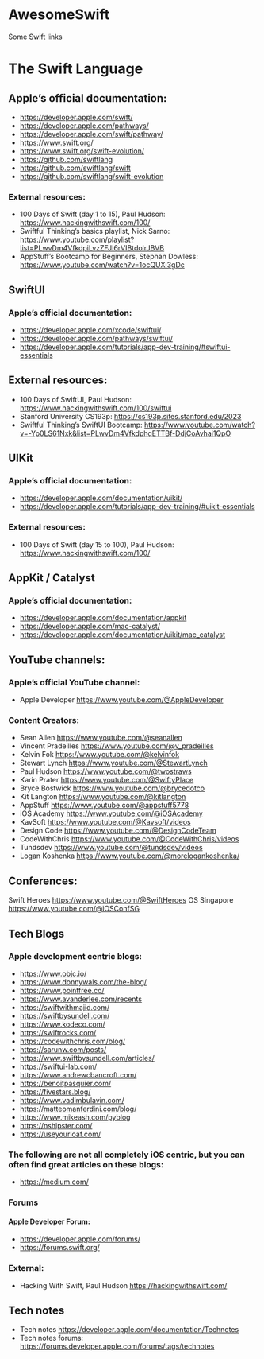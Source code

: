 # AwesomeSwift
Some Swift links


# The Swift Language
## Apple’s official documentation:
* https://developer.apple.com/swift/
* https://developer.apple.com/pathways/
* https://developer.apple.com/swift/pathway/
* https://www.swift.org/
* https://www.swift.org/swift-evolution/
* https://github.com/swiftlang
* https://github.com/swiftlang/swift
* https://github.com/swiftlang/swift-evolution

### External resources:
* 100 Days of Swift (day 1 to 15), Paul Hudson: https://www.hackingwithswift.com/100/
* Swiftful Thinking’s basics playlist, Nick Sarno: https://www.youtube.com/playlist?list=PLwvDm4VfkdpiLvzZFJI6rVIBtdolrJBVB
* AppStuff’s Bootcamp for Beginners, Stephan Dowless: https://www.youtube.com/watch?v=1ocQUXi3gDc

## SwiftUI
### Apple’s official documentation:
* https://developer.apple.com/xcode/swiftui/
* https://developer.apple.com/pathways/swiftui/
* https://developer.apple.com/tutorials/app-dev-training/#swiftui-essentials

## External resources:
* 100 Days of SwiftUI, Paul Hudson: https://www.hackingwithswift.com/100/swiftui
* Stanford University CS193p: https://cs193p.sites.stanford.edu/2023
* Swiftful Thinking’s SwiftUI Bootcamp: https://www.youtube.com/watch?v=-Yp0LS61Nxk&list=PLwvDm4VfkdphqETTBf-DdjCoAvhai1QpO

## UIKit
### Apple’s official documentation:
* https://developer.apple.com/documentation/uikit/
* https://developer.apple.com/tutorials/app-dev-training/#uikit-essentials

### External resources:
* 100 Days of Swift (day 15 to 100), Paul Hudson: https://www.hackingwithswift.com/100/

## AppKit / Catalyst
### Apple’s official documentation:
* https://developer.apple.com/documentation/appkit
* https://developer.apple.com/mac-catalyst/
* https://developer.apple.com/documentation/uikit/mac_catalyst

## YouTube channels:
### Apple’s official YouTube channel:
* Apple Developer https://www.youtube.com/@AppleDeveloper

### Content Creators:
* Sean Allen https://www.youtube.com/@seanallen
* Vincent Pradeilles https://www.youtube.com/@v_pradeilles
* Kelvin Fok https://www.youtube.com/@kelvinfok
* Stewart Lynch https://www.youtube.com/@StewartLynch
* Paul Hudson https://www.youtube.com/@twostraws
* Karin Prater https://www.youtube.com/@SwiftyPlace
* Bryce Bostwick https://www.youtube.com/@brycedotco
* Kit Langton https://www.youtube.com/@kitlangton
* AppStuff https://www.youtube.com/@appstuff5778
* iOS Academy https://www.youtube.com/@iOSAcademy
* KavSoft https://www.youtube.com/@Kavsoft/videos
* Design Code https://www.youtube.com/@DesignCodeTeam
* CodeWithChris https://www.youtube.com/@CodeWithChris/videos
* Tundsdev https://www.youtube.com/@tundsdev/videos
* Logan Koshenka https://www.youtube.com/@morelogankoshenka/

## Conferences:
Swift Heroes https://www.youtube.com/@SwiftHeroes
OS Singapore https://www.youtube.com/@iOSConfSG

## Tech Blogs
### Apple development centric blogs:
* https://www.objc.io/
* https://www.donnywals.com/the-blog/
* https://www.pointfree.co/
* https://www.avanderlee.com/recents
* https://swiftwithmajid.com/
* https://swiftbysundell.com/
* https://www.kodeco.com/
* https://swiftrocks.com/
* https://codewithchris.com/blog/
* https://sarunw.com/posts/
* https://www.swiftbysundell.com/articles/
* https://swiftui-lab.com/
* https://www.andrewcbancroft.com/
* https://benoitpasquier.com/
* https://fivestars.blog/
* https://www.vadimbulavin.com/
* https://matteomanferdini.com/blog/
* https://www.mikeash.com/pyblog
* https://nshipster.com/
* https://useyourloaf.com/

### The following are not all completely iOS centric, but you can often find great articles on these blogs:
* https://medium.com/

### Forums
#### Apple Developer Forum:
* https://developer.apple.com/forums/
* https://forums.swift.org/

### External:
* Hacking With Swift, Paul Hudson https://hackingwithswift.com/

## Tech notes
* Tech notes https://developer.apple.com/documentation/Technotes
* Tech notes forums: https://forums.developer.apple.com/forums/tags/technotes

